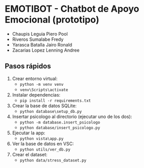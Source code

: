 # EMOTIBOT - Chatbot de Apoyo Emocional (prototipo)
- Chaupis Leguia Piero Pool
- Riveros Sumalabe Fredy
- Yarasca Batalla Jairo Ronald
- Zacarias Lopez Lenning Andree

## Pasos rápidos
1. Crear entorno virtual:
   - `python -m venv venv`
   - `venv\Scripts\activate` 
2. Instalar dependencias:
   - `pip install -r requirements.txt`
3. Crear la base de datos SQLite:
   - `python database\setup_db.py`
4. Insertar psicologo al directorio (ejecutar uno de los dos):
   - `python -m database.insert_psicologo`
   - `python database/insert_psicologo.py`
5. Ejecutar la app:
   - `python vista\app.py`
6. Ver la base de datos en VSC:
   - `python utils/ver_db.py`
7. Crear el dataset:
   - `python data/stress_dataset.py`